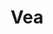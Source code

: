 ---
title: "Vea"
url: /ciudad-autonoma-de-buenos-aires/vea-avenida-juan-bautista-alberdi/
shop: Supermarkt
---